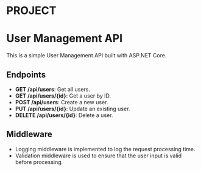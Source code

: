 # PROJECT
# User Management API

This is a simple User Management API built with ASP.NET Core.

## Endpoints

- **GET /api/users**: Get all users.
- **GET /api/users/{id}**: Get a user by ID.
- **POST /api/users**: Create a new user.
- **PUT /api/users/{id}**: Update an existing user.
- **DELETE /api/users/{id}**: Delete a user.

## Middleware

- Logging middleware is implemented to log the request processing time.
- Validation middleware is used to ensure that the user input is valid before processing.
